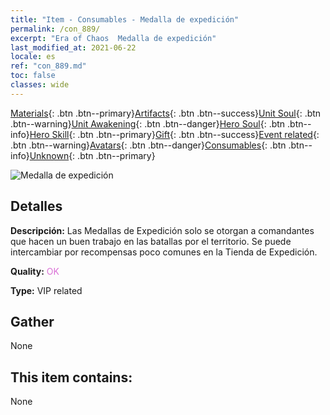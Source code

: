 ```yaml
---
title: "Item - Consumables - Medalla de expedición"
permalink: /con_889/
excerpt: "Era of Chaos  Medalla de expedición"
last_modified_at: 2021-06-22
locale: es
ref: "con_889.md"
toc: false
classes: wide
---
```

 [Materials](/ItemsES/){: .btn .btn--primary}[Artifacts](/ItemsES/Artifacts/){: .btn .btn--success}[Unit Soul](/ItemsES/UnitSoul/){: .btn .btn--warning}[Unit Awakening](/ItemsES/UnitAwakening/){: .btn .btn--danger}[Hero Soul](/ItemsES/HeroSoul/){: .btn .btn--info}[Hero Skill](/ItemsES/HeroSkill/){: .btn .btn--primary}[Gift](/ItemsES/Gift/){: .btn .btn--success}[Event related](/ItemsES/Events/){: .btn .btn--warning}[Avatars](/ItemsES/Avatars/){: .btn .btn--danger}[Consumables](/ItemsES/Consumables/){: .btn .btn--info}[Unknown](/ItemsES/Unknown/){: .btn .btn--primary}

 ![Medalla de expedición](/images/t/i_39980.png)

## Detalles
 **Descripción:** Las Medallas de Expedición solo se otorgan a comandantes que hacen un buen trabajo en las batallas por el territorio. Se puede intercambiar por recompensas poco comunes en la Tienda de Expedición.

 **Quality:** <span style="color: #DA70D6">OK</span>

 **Type:** VIP related

## Gather

  None

## This item contains:

  None

